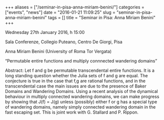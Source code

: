 +++
aliases = ["/seminar-in-pisa-anna-miriam-benini/"]
categories = ["events", "news"]
date = "2016-01-21 11:09:25"
slug = "seminar-in-pisa-anna-miriam-benini"
tags = []
title = "Seminar in Pisa: Anna Miriam Benini"
+++



Wednesday 27th January 2016, h 15:00

Sala Conferenze, Collegio Puteano, Centro De Giorgi, Pisa

Anna Miriam Benini (University of Roma Tor Vergata)

“Permutable entire functions and multiply connnected wandering domains”

Abstract: Let f and g be permutable transcendental entire functions. It
is a long standing question whether the Julia sets of f and g are equal.
The conjecture is true in the case that f,g are rational functions, and
in the transcendental case the main issues are due to the presence of
Baker Domains and Wandering Domains. Using a recent analysis of the
dynamical behaviour in multiply connected wandering domains, we can make
progress by showing that J(f) = J(g) unless (possibly) either f or g has
a special type of wandering domains, namely simply connected wandering
domain in the fast escaping set. This is joint work with G. Stallard and
P. Rippon.


